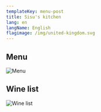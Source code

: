 ```yaml
---
templateKey: menu-post
title: Sisu's kitchen
lang: en
langName: English
flagimage: /img/united-kingdom.svg
---
```

## Menu

![Menu](/img/menu.png)

## Wine list

![Wine list](/img/menu.png)